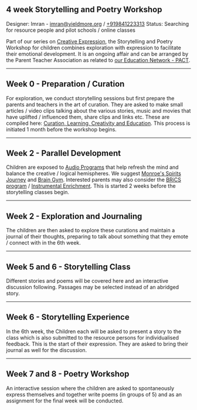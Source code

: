 <h2>4 week Storytelling and Poetry Workshop</h2>

Designer: Imran - <a href="mailto:imran@yieldmore.org">imran@yieldmore.org</a> / <a href="tel:+919841223313">+919841223313</a>
Status: Searching for resource people and pilot schools / online classes

Part of our series on <a href="../creative-expression/">Creative Expression</a>, the Storytelling and Poetry Workshop for children combines exploration with expression to facilitate their emotional development. It is an ongoing affair and can be arranged by the Parent Teacher Association as related to <a href="../pact/">our Education Network - PACT</a>.

---

## Week 0 - Preparation / Curation
For exploration, we conduct storytelling sessions but first prepare the parents and teachers in the art of curation. They are asked to make small articles / video clips talking about the various stories, music and movies that have uplifted / influenced them, share clips and links etc. These are compiled here: <a class="fb" href="https://www.facebook.com/groups/LearningYM/" target="_blank">Curation, Learning, Creativity and Education</a>. This process is initiated 1 month before the workshop begins.

---

## Week 2 - Parallel Development
Children are exposed to <a href="../audio-nootropics/">Audio Programs</a> that help refresh the mind and balance the creative / logical hemispheres. We suggest <a href="https://www.monroeinstitute.org/products/spirits-journey" target="_blank">Monroe's Spirits Journey</a> and <a href="https://www.google.com/search?q=brain+gym+for+kids" target="_blank">Brain Gym</a>. Interested parents may also consider the <a href="../brics/">BRiCS program</a> / <a href="https://www.icelp.info/en/home-3/about-us/instrumental-enrichment/" target="_blank">Instrumental Enrichment</a>. This is started 2 weeks before the storytelling classes begin.

---

## Week 2 - Exploration and Journaling
The children are then asked to explore these curations and maintain a journal of their thoughts, preparing to talk about something that they emote / connect with in the 6th week.

---

## Week 5 and 6 - Storytelling Class
Different stories and poems will be covered here and an interactive discussion following. Passages may be selected instead of an abridged story.

---

## Week 6 - Storytelling Experience
In the 6th week, the Children each will be asked to present a story to the class which is also submitted to the resource persons for individualised feedback. This is the start of their expression. They are asked to bring their journal as well for the discussion.

---

## Week 7 and 8 - Poetry Workshop
An interactive session where the children are asked to spontaneously express themselves and together write poems (in groups of 5) and as an assignment for the final week will be conducted.
